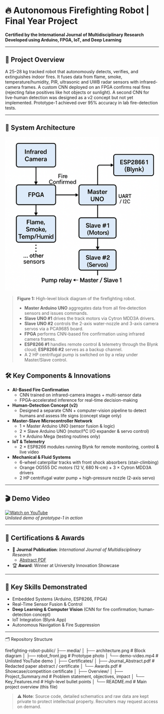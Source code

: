 # 🔥 Autonomous Firefighting Robot | Final Year Project  

**Certified by the International Journal of Multidisciplinary Research**  
**Developed using Arduino, FPGA, IoT, and Deep Learning**

---

## 🚀 Project Overview  
A 25–28 kg tracked robot that autonomously detects, verifies, and extinguishes indoor fires. It fuses data from flame, smoke, temperature/humidity, PIR, ultrasonic and UWB radar sensors with infrared-camera frames. A custom CNN deployed on an FPGA confirms real fires (rejecting false positives like hot objects or sunlight). A second CNN for live-human detection was designed as a v2 concept but not yet implemented. Prototype-1 achieved over 95% accuracy in lab fire-detection tests.

---

## 🧠 System Architecture

![Architecture](media/architecture.png)

> **Figure 1:** High-level block diagram of the firefighting robot.  
> - **Master Arduino UNO** aggregates data from all fire‐detection sensors and issues commands.  
> - **Slave UNO #1** drives the track motors via Cytron MDD3A drivers.  
> - **Slave UNO #2** controls the 2-axis water-nozzle and 3-axis camera servos via a PCA9685 board.  
> - **FPGA** performs CNN-based fire confirmation using infrared camera frames.  
> - **ESP8266 #1** handles remote control & telemetry through the Blynk cloud; **ESP8266 #2** serves as a backup channel.  
> - A 2 HP centrifugal pump is switched on by a relay under Master/Slave control.


## 🛠️ Key Components & Innovations  

- **AI-Based Fire Confirmation**  
  - CNN trained on infrared-camera images + multi-sensor data  
  - FPGA-accelerated inference for real-time decision-making  
- **Human-Detection Concept (v2)**  
  - Designed a separate CNN + computer-vision pipeline to detect humans and assess life signs (concept stage only)  
- **Master-Slave Microcontroller Network**  
  - 1 × Master Arduino UNO (sensor fusion & logic)  
  - 2 × Slave Arduino UNO (motor/I²C I/O expander & servo control)  
  - 1 × Arduino Mega (testing routines only)  
- **IoT & Telemetry**  
  - 2 × ESP8266 modules running Blynk for remote monitoring, control & live video  
- **Mechanical & Fluid Systems**  
  - 6-wheel caterpillar tracks with front shock absorbers (stair-climbing)  
  - Orange OG555 DC motors (12 V, 680 N-cm) + 3 × Cytron MDD3A drivers  
  - 2 HP centrifugal water pump + high-pressure nozzle (2-axis servo)  

---

## 🎬 Demo Video  
[![Watch on YouTube](https://img.youtube.com/vi/VIDEO_ID/0.jpg)](https://youtu.be/VIDEO_ID)  
*Unlisted demo of prototype-1 in action*

---

## 🏅 Certifications & Awards  
- 📰 **Journal Publication**: *International Journal of Multidisciplinary Research*  
  - [Abstract PDF](Certificates/Journal_Abstract.pdf)  
- 🏆 **Award**: Winner at University Innovation Showcase  

---

## 🧠 Key Skills Demonstrated  
- Embedded Systems (Arduino, ESP8266, FPGA)  
- Real-Time Sensor Fusion & Control  
- **Deep Learning & Computer Vision** (CNN for fire confirmation; human-detection concept)  
- IoT Integration (Blynk App)  
- Autonomous Navigation & Fire Suppression  

---

🗂️ Repository Structure  

firefighting-robot-public/
├── media/
│ ├── architecture.png # Block diagram
│ ├── robot_front.jpg # Prototype photo
│ └── demo-video.mp4 # Unlisted YouTube demo
│
├── Certificates/
│ ├── Journal_Abstract.pdf # Redacted paper abstract / certificate
│ └── Awards.pdf # Showcase/competition certificate
│
├── Overview/
│ ├── Project_Summary.md # Problem statement, objectives, impact
│ └── Key_Features.md # High-level bullet points
│
└── README.md # Main project overview (this file)


> ⚠️ **Note**: Source code, detailed schematics and raw data are kept private to protect intellectual property. Recruiters may request access on demand.  
